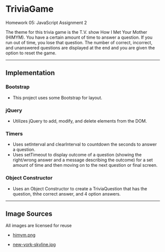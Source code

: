 # TriviaGame

Homework 05: JavaScript Assignment 2

The theme for this trivia game is the T.V. show How I Met Your Mother (HIMYM). You have a certain amount of time to answer a question. If you run out of time, you lose that question. The number of correct, incorrect, and unanswered questions are displayed at the end and you are given the option to reset the game.

---

## Implementation

### Bootstrap
- This project uses some Bootstrap for layout.

### jQuery
- Utilizes jQuery to add, modify, and delete elements from the DOM.

### Timers
- Uses setInterval and clearInterval to countdown the seconds to answer a question.
- Uses setTimeout to display outcome of a question (showing the right/wrong answer and a message describing the outcome) for a set amount of time and then moving on to the next question or final screen.

### Object Constructor
- Uses an Object Constructor to create a TriviaQuestion that has the question, thhe correct answer, and 4 option answers.

---

## Image Sources

All images are licensed for reuse

- [himym.png](https://commons.wikimedia.org/wiki/File:How_i_met_your_mother_logo.svg)

- [new-york-skyline.jpg](https://www.goodfreephotos.com/united-states/new-york/new-york-city/skyline-and-cityscape-new-york.jpg.php)
